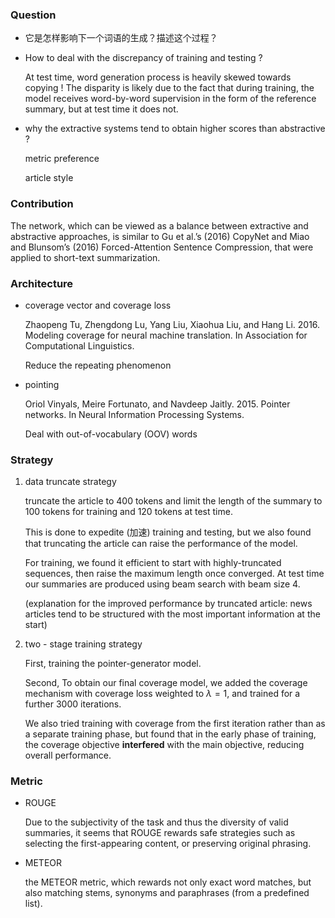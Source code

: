 ### Question

+ 它是怎样影响下一个词语的生成？描述这个过程？

+ How to deal with the discrepancy of training and testing ?

  At test time, word generation process is heavily skewed towards copying ! The disparity is likely due to the fact that during training, the model receives word-by-word supervision in the form of the reference summary, but at test time it does not.

  

+ why the extractive systems tend to obtain higher scores than abstractive ?

  metric preference

  article style



### Contribution

The network, which can be viewed as a balance between extractive and abstractive approaches, is similar to Gu
et al.’s (2016) CopyNet and Miao and Blunsom’s (2016) Forced-Attention Sentence Compression, that were applied to short-text summarization.



### Architecture





+ coverage vector and coverage loss

  Zhaopeng Tu, Zhengdong Lu, Yang Liu, Xiaohua Liu, and Hang Li. 2016. Modeling coverage for neural
  machine translation. In Association for Computational Linguistics.

  

  Reduce the repeating phenomenon 

+ pointing

  Oriol Vinyals, Meire Fortunato, and Navdeep Jaitly. 2015. Pointer networks. In Neural Information Processing
  Systems.

  

  Deal with out-of-vocabulary (OOV) words



### Strategy

1. data truncate strategy 

   truncate the article to 400 tokens and limit the length of the summary to 100 tokens for training and 120 tokens at test time. 

   This is done to expedite (加速) training and testing, but we also found that truncating the article can raise the performance of the model.

   For training, we found it efficient to start with highly-truncated sequences, then raise the maximum length once
   converged. At test time our summaries are produced using beam search with beam size 4.

   (explanation for the improved performance by truncated article: news articles tend to be structured with the most important information at the start)

2. two - stage training strategy 

   First, training the pointer-generator model.

   Second, To obtain our final coverage model, we added the coverage mechanism with coverage loss weighted
   to $\lambda = 1$, and trained for a further 3000 iterations.

   We also tried training with coverage from the first iteration rather than as a separate training phase, but found that in the early phase of training, the coverage objective **interfered** with the main objective, reducing overall performance.

### Metric

+ ROUGE

  Due to the subjectivity of the task and thus the diversity of valid summaries, it seems that ROUGE rewards safe strategies such as selecting the first-appearing content, or preserving original phrasing.

+ METEOR 

  the METEOR metric, which rewards not only exact word matches, but also matching stems, synonyms and paraphrases (from a predefined list).



